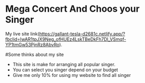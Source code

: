 # Mega Concert And Choos your Singer

My live site link(https://gallant-tesla-d2681c.netlify.app/?fbclid=IwAR1tpJX9Neg_ofHUEz4LskTBeDkFh7Dl_VSmqf-YP1tmGw53PjnRz8AbvRo).

#Some thinks about my site
 * This site is make for arranging all popular singer.
 * You can select you singer depend on your budget
 * Give me only 10% for using my website to find all singer

